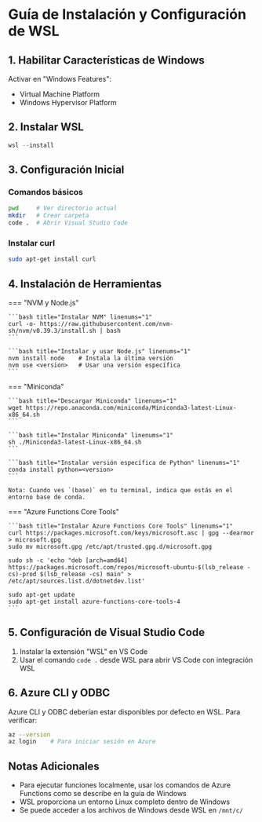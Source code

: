 # Guía de Instalación y Configuración de WSL

## 1. Habilitar Características de Windows

Activar en "Windows Features":
- Virtual Machine Platform
- Windows Hypervisor Platform

## 2. Instalar WSL

```powershell title="Instalar WSL" linenums="1"
wsl --install
```

## 3. Configuración Inicial

### Comandos básicos
```bash title="Comandos útiles" linenums="1"
pwd     # Ver directorio actual
mkdir   # Crear carpeta
code .  # Abrir Visual Studio Code
```

### Instalar curl
```bash title="Instalar curl" linenums="1"
sudo apt-get install curl
```

## 4. Instalación de Herramientas

=== "NVM y Node.js"

    ```bash title="Instalar NVM" linenums="1"
    curl -o- https://raw.githubusercontent.com/nvm-sh/nvm/v0.39.3/install.sh | bash
    ```

    ```bash title="Instalar y usar Node.js" linenums="1"
    nvm install node    # Instala la última versión
    nvm use <version>   # Usar una versión específica
    ```

=== "Miniconda"

    ```bash title="Descargar Miniconda" linenums="1"
    wget https://repo.anaconda.com/miniconda/Miniconda3-latest-Linux-x86_64.sh
    ```

    ```bash title="Instalar Miniconda" linenums="1"
    sh ./Miniconda3-latest-Linux-x86_64.sh
    ```

    ```bash title="Instalar versión específica de Python" linenums="1"
    conda install python=<version>
    ```

    Nota: Cuando ves `(base)` en tu terminal, indica que estás en el entorno base de conda.

=== "Azure Functions Core Tools"

    ```bash title="Instalar Azure Functions Core Tools" linenums="1"
    curl https://packages.microsoft.com/keys/microsoft.asc | gpg --dearmor > microsoft.gpg
    sudo mv microsoft.gpg /etc/apt/trusted.gpg.d/microsoft.gpg
    
    sudo sh -c 'echo "deb [arch=amd64] https://packages.microsoft.com/repos/microsoft-ubuntu-$(lsb_release -cs)-prod $(lsb_release -cs) main" > /etc/apt/sources.list.d/dotnetdev.list'
    
    sudo apt-get update
    sudo apt-get install azure-functions-core-tools-4
    ```

## 5. Configuración de Visual Studio Code

1. Instalar la extensión "WSL" en VS Code
2. Usar el comando `code .` desde WSL para abrir VS Code con integración WSL

## 6. Azure CLI y ODBC

Azure CLI y ODBC deberían estar disponibles por defecto en WSL. Para verificar:

```bash title="Verificar Azure CLI" linenums="1"
az --version
az login    # Para iniciar sesión en Azure
```

## Notas Adicionales

- Para ejecutar funciones localmente, usar los comandos de Azure Functions como se describe en la guía de Windows
- WSL proporciona un entorno Linux completo dentro de Windows
- Se puede acceder a los archivos de Windows desde WSL en `/mnt/c/`
